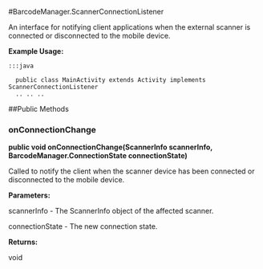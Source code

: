 #BarcodeManager.ScannerConnectionListener

An interface for notifying client applications when the external scanner
 is connected or disconnected to the mobile device.
 
 



**Example Usage:**
	
	:::java	
	 	
	  public class MainActivity extends Activity implements ScannerConnectionListener
	  .. .. ..
	  


##Public Methods

### onConnectionChange

**public void onConnectionChange(ScannerInfo scannerInfo, BarcodeManager.ConnectionState connectionState)**

Called to notify the client when the scanner device has been connected or disconnected to the mobile device.

**Parameters:**

scannerInfo - The ScannerInfo object of the affected scanner.

connectionState - The new connection state.

**Returns:**

void

